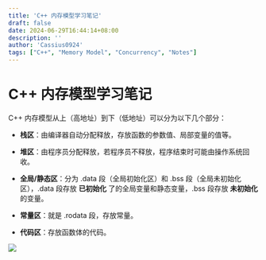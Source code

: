 ```yaml
---
title: 'C++ 内存模型学习笔记'
draft: false
date: 2024-06-29T16:44:14+08:00
description: ''
author: 'Cassius0924'
tags: ["C++", "Memory Model", "Concurrency", "Notes"]
---
```


# C++ 内存模型学习笔记

C++ 内存模型从上（高地址）到下（低地址）可以分为以下几个部分：

- **栈区**：由编译器自动分配释放，存放函数的参数值、局部变量的值等。

- **堆区**：由程序员分配释放，若程序员不释放，程序结束时可能由操作系统回收。

- **全局/静态区**：分为 .data 段（全局初始化区）和 .bss 段（全局未初始化区），.data 段存放 **已初始化** 了的全局变量和静态变量，.bss 段存放 **未初始化** 的变量。

- **常量区**：就是 .rodata 段，存放常量。

- **代码区**：存放函数体的代码。

![](https://s2.loli.net/2024/06/29/kHdqTj5Y2Fh7Ea4.jpg)
